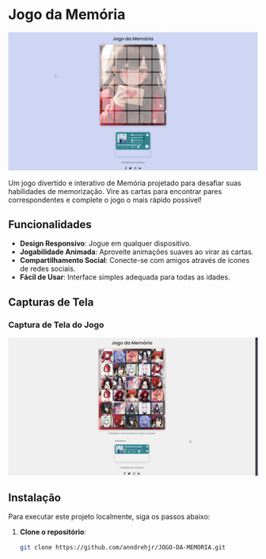 # Jogo da Memória

![Jogo da Memória](https://github.com/anndrehjr/JOGO-DA-MEMORIA/blob/main/1.png)

Um jogo divertido e interativo de Memória projetado para desafiar suas habilidades de memorização. Vire as cartas para encontrar pares correspondentes e complete o jogo o mais rápido possível!

## Funcionalidades

- **Design Responsivo**: Jogue em qualquer dispositivo.
- **Jogabilidade Animada**: Aproveite animações suaves ao virar as cartas.
- **Compartilhamento Social**: Conecte-se com amigos através de ícones de redes sociais.
- **Fácil de Usar**: Interface simples adequada para todas as idades.

## Capturas de Tela

### Captura de Tela do Jogo
![Captura de Tela do Jogo](https://github.com/anndrehjr/JOGO-DA-MEMORIA/blob/main/2.png)

## Instalação

Para executar este projeto localmente, siga os passos abaixo:

1. **Clone o repositório**:
   ```bash
   git clone https://github.com/anndrehjr/JOGO-DA-MEMORIA.git
